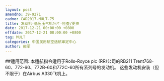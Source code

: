```yaml
---
layout: post
amendno: 39-9271
cadno: CAD2017-MULT-75
title: 发动机-低压压气机叶片-检查/更换
date: 2017-12-21 00:00:00 +0800
effdate: 2017-12-21 00:00:00 +0800
tag: MULT
categories: 中国民用航空适航审定中心
author: 邢军
---
```


##适用范围:
本适航指令适用于Rolls-Royce plc (RR)公司的RB211 Trent768-60、772-60、772B-60和772C-60所有系列号的发动机。
这些发动机安装（但不限于）在Airbus A330飞机上。

